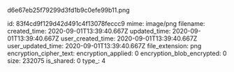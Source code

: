d6e67eb25f79299d3fd1b9c0efe99b11.png

id: 83f4cd9f129d42d491c4f13078feccc9
mime: image/png
filename: 
created_time: 2020-09-01T13:39:40.667Z
updated_time: 2020-09-01T13:39:40.667Z
user_created_time: 2020-09-01T13:39:40.667Z
user_updated_time: 2020-09-01T13:39:40.667Z
file_extension: png
encryption_cipher_text: 
encryption_applied: 0
encryption_blob_encrypted: 0
size: 232075
is_shared: 0
type_: 4